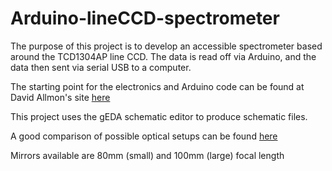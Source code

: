 # Arduino-lineCCD-spectrometer
The purpose of this project is to develop an accessible spectrometer based
around the TCD1304AP line CCD. The data is read off via Arduino, and the data
then sent via serial USB to a computer.

The starting point for the electronics and Arduino code can be found at
David Allmon's site [here](http://davidallmon.com/pages/ccd-transmission-spectrograph)

This project uses the gEDA schematic editor to produce schematic
files.

A good comparison of possible optical setups can be found [here](http://goo.gl/bZrKdY)

Mirrors available  are 80mm (small) and 100mm (large) focal length
